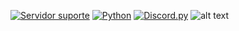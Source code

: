 
[![Servidor suporte](https://discordapp.com/api/guilds/551915138156855306/widget.png?style=shield)](https://discord.gg/CtaEVwb)
[![Python](https://img.shields.io/badge/Python-3.7.0-7BCDE8.svg)](https://www.python.org/downloads/release/python-370/)
[![Discord.py](https://img.shields.io/badge/Discord.py(rewrite)-1.0.0a-7BCDE8.svg)](https://github.com/Rapptz/discord.py)
![alt text](https://i.imgur.com/f2A5hjj.png)

